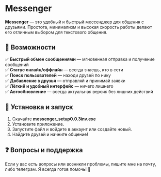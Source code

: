 # Messenger  

**Messenger** — это удобный и быстрый мессенджер для общения с друзьями. Простота, минимализм и высокая скорость работы делают его отличным выбором для текстового общения.  

## 🌟 Возможности  

✅ **Быстрый обмен сообщениями** — мгновенная отправка и получение сообщений  
✅ **Статус онлайн/оффлайн** — всегда знаешь, кто в сети  
✅ **Поиск пользователей** — находи друзей по нику  
✅ **Добавление в друзья** — отправляй и принимай заявки  
✅ **Лёгкий и удобный интерфейс** — ничего лишнего  
✅ **Автообновление** — всегда актуальная версия без лишних действий  

## 🔧 Установка и запуск  

1. Скачайте **messenger_setup0.0.3inv.exe**  
2. Установите приложение.
3. Запустите файл и войдите в аккаунт или создайте новый.  
4. Найдите друзей и начните общение!  

## ❓ Вопросы и поддержка  

Если у вас есть вопросы или возникли проблемы, пишите мне на почту, либо телеграм. Я всегда готов помочь! 🚀
